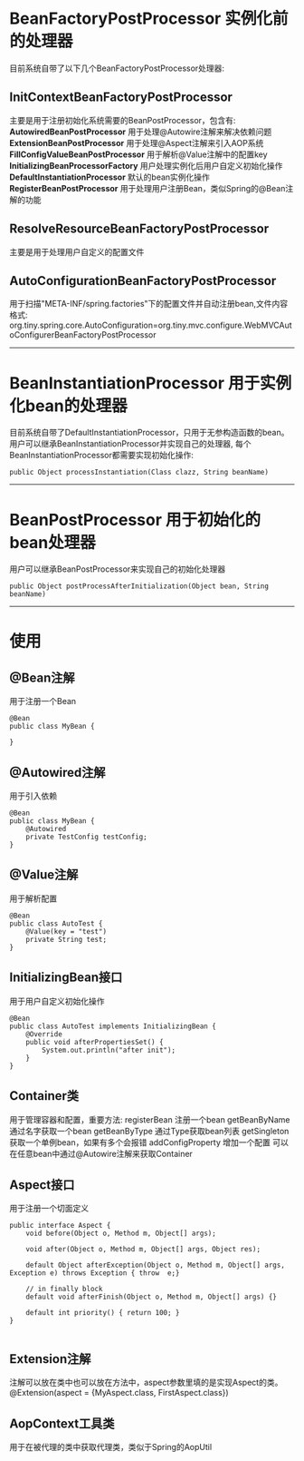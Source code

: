 # BeanFactoryPostProcessor 实例化前的处理器
目前系统自带了以下几个BeanFactoryPostProcessor处理器:
## InitContextBeanFactoryPostProcessor
主要是用于注册初始化系统需要的BeanPostProcessor，包含有:  
**AutowiredBeanPostProcessor** 用于处理@Autowire注解来解决依赖问题  
**ExtensionBeanPostProcessor** 用于处理@Aspect注解来引入AOP系统  
**FillConfigValueBeanPostProcessor** 用于解析@Value注解中的配置key  
**InitializingBeanProcessorFactory** 用户处理实例化后用户自定义初始化操作  
**DefaultInstantiationProcessor** 默认的bean实例化操作  
**RegisterBeanPostProcessor** 用于处理用户注册Bean，类似Spring的@Bean注解的功能  
## ResolveResourceBeanFactoryPostProcessor
主要是用于处理用户自定义的配置文件
## AutoConfigurationBeanFactoryPostProcessor
用于扫描"META-INF/spring.factories"下的配置文件并自动注册bean,文件内容格式:  
org.tiny.spring.core.AutoConfiguration=org.tiny.mvc.configure.WebMVCAutoConfigurerBeanFactoryPostProcessor

***
# BeanInstantiationProcessor 用于实例化bean的处理器
目前系统自带了DefaultInstantiationProcessor，只用于无参构造函数的bean。用户可以继承BeanInstantiationProcessor并实现自己的处理器,
每个BeanInstantiationProcessor都需要实现初始化操作:
```
public Object processInstantiation(Class clazz, String beanName)
```

***
# BeanPostProcessor 用于初始化的bean处理器
用户可以继承BeanPostProcessor来实现自己的初始化处理器
```
public Object postProcessAfterInitialization(Object bean, String beanName)
```

*** 
# 使用
## @Bean注解
用于注册一个Bean
```
@Bean
public class MyBean {
   
}
```
## @Autowired注解
用于引入依赖
```
@Bean
public class MyBean {
    @Autowired
    private TestConfig testConfig;
}
```

## @Value注解
用于解析配置
```
@Bean
public class AutoTest {
    @Value(key = "test")
    private String test;
}
```

## InitializingBean接口
用于用户自定义初始化操作
```
@Bean
public class AutoTest implements InitializingBean {
    @Override
    public void afterPropertiesSet() {
        System.out.println("after init");
    }
}
```
## Container类
用于管理容器和配置，重要方法:
registerBean 注册一个bean
getBeanByName 通过名字获取一个bean
getBeanByType 通过Type获取bean列表
getSingleton 获取一个单例bean，如果有多个会报错
addConfigProperty 增加一个配置
可以在任意bean中通过@Autowire注解来获取Container

## Aspect接口
用于注册一个切面定义
```
public interface Aspect {
    void before(Object o, Method m, Object[] args);

    void after(Object o, Method m, Object[] args, Object res);

    default Object afterException(Object o, Method m, Object[] args, Exception e) throws Exception { throw  e;}

    // in finally block
    default void afterFinish(Object o, Method m, Object[] args) {}

    default int priority() { return 100; }
}


```
## Extension注解
注解可以放在类中也可以放在方法中，aspect参数里填的是实现Aspect的类。
@Extension(aspect = {MyAspect.class, FirstAspect.class})

## AopContext工具类
用于在被代理的类中获取代理类，类似于Spring的AopUtil



